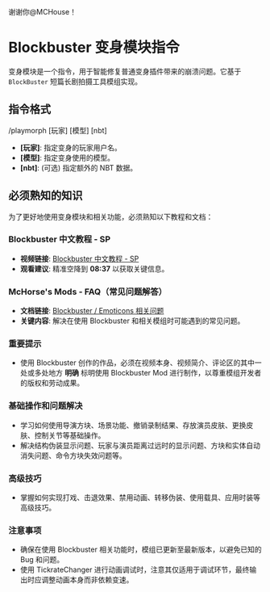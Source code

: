 谢谢你@MCHouse！



# Blockbuster 变身模块指令
变身模块是一个指令，用于智能修复普通变身插件带来的崩溃问题。它基于 `BlockBuster` 短篇长剧拍摄工具模组实现。

## 指令格式
/playmorph [玩家] [模型] [nbt]

- **[玩家]**: 指定变身的玩家用户名。
- **[模型]**: 指定变身使用的模型。
- **[nbt]**: (可选) 指定额外的 NBT 数据。

## 必须熟知的知识
为了更好地使用变身模块和相关功能，必须熟知以下教程和文档：

### Blockbuster 中文教程 - SP
- **视频链接**: [Blockbuster 中文教程 - SP](https://www.bilibili.com/video/BV1mu411f7XY/?share_source=copy_web&vd_source=fe518c676fba178ee004f4e78905c555&t=517)
- **观看建议**: 精准空降到 **08:37** 以获取关键信息。

### McHorse's Mods - FAQ（常见问题解答）
- **文档链接**: [Blockbuster / Emoticons 相关问题](https://geekdaxue.co/read/mhmzh@faq/bb-faq)
- **关键内容**: 解决在使用 Blockbuster 和相关模组时可能遇到的常见问题。

### 重要提示
- 使用 Blockbuster 创作的作品，必须在视频本身、视频简介、评论区的其中一处或多处地方 **明确** 标明使用 Blockbuster Mod 进行制作，以尊重模组开发者的版权和劳动成果。

### 基础操作和问题解决
- 学习如何使用导演方块、场景功能、撤销录制结果、存放演员皮肤、更换皮肤、控制关节等基础操作。
- 解决结构伪装显示问题、玩家与演员距离过远时的显示问题、方块和实体自动消失问题、命令方块失效问题等。

### 高级技巧
- 掌握如何实现打戏、击退效果、禁用动画、转移伪装、使用载具、应用时装等高级技巧。

### 注意事项
- 确保在使用 Blockbuster 相关功能时，模组已更新至最新版本，以避免已知的 Bug 和问题。
- 使用 TickrateChanger 进行动画调试时，注意其仅适用于调试环节，最终输出时应调整动画本身而非依赖变速。
